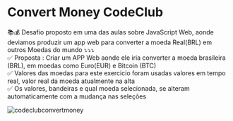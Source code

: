 # Convert Money CodeClub

📚💰 Desafio proposto em uma das aulas sobre JavaScript Web, aonde deviamos produzir um app web para converter a moeda Real(BRL) em outros Moedas do mundo ⤵⤵⤵ <br>
✅ Proposta : Criar um APP Web aonde ele iria converter a moeda brasileira (BRL), em moedas como Euro(EUR) e Bitcoin (BTC)  <br>
✅ Valores das moedas para este exercicio foram usadas valores em tempo real, valor real da moeda atualmente na alta  <br>
✅ Os valores, bandeiras e qual moeda selecionada, se alteram automaticamente com a mudança nas seleções 

<strong></strong> 


![codeclubconvertmoney](https://user-images.githubusercontent.com/87347314/143511215-47691aa9-7d4a-4865-991f-7dbb3dc0d876.png)

